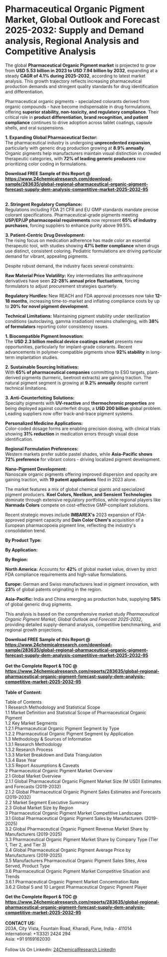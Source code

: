 <h1>Pharmaceutical Organic Pigment Market, Global Outlook and Forecast 2025-2032: Supply and Demand analysis, Regional Analysis and Competitive Analysis</h1><p>The global <strong>Pharmaceutical Organic Pigment market</strong> is projected to grow from <strong>USD 5.53 billion in 2023 to USD 7.94 billion by 2032</strong>, expanding at a steady <strong>CAGR of 4.1% during 2025-2032</strong>, according to latest market analysis. This growth trajectory reflects increasing pharmaceutical production demands and stringent quality standards for drug identification and differentiation.</p><p>Pharmaceutical organic pigments - specialized colorants derived from organic compounds - have become indispensable in drug formulations, offering <strong>superior stability, non-toxicity, and regulatory compliance</strong>. Their critical role in <strong>product differentiation, brand recognition, and patient compliance</strong> continues to drive adoption across tablet coatings, capsule shells, and oral suspensions.</p><p><strong>1. Expanding Global Pharmaceutical Sector:</strong><br>
The pharmaceutical industry is undergoing <strong>unprecedented expansion</strong>, particularly with generic drug production growing at <strong>8.9% annually</strong>. Organic pigments help manufacturers maintain visual distinction in crowded therapeutic categories, with <strong>72% of leading generic producers</strong> now prioritizing color coding in formulations.</p><div><b>Download FREE Sample of this Report @ 
            <a href="https://www.24chemicalresearch.com/download-sample/283635/global-regional-pharmaceutical-organic-pigment-forecast-supply-dem-analysis-competitive-market-2025-2032-95">
            https://www.24chemicalresearch.com/download-sample/283635/global-regional-pharmaceutical-organic-pigment-forecast-supply-dem-analysis-competitive-market-2025-2032-95</a></b></div><br><p><strong>2. Stringent Regulatory Compliance:</strong><br>
Regulations including FDA 21 CFR and EU GMP standards mandate precise colorant specifications. Pharmaceutical-grade pigments meeting <strong>USP/EP/JP pharmacopeial requirements</strong> now represent <strong>65% of industry purchases</strong>, forcing suppliers to enhance purity above 99.5%.</p><p><strong>3. Patient-Centric Drug Development:</strong><br>
The rising focus on medication adherence has made color an essential therapeutic tool, with studies showing <strong>47% better compliance</strong> when drugs use distinct, consistent coloring. Pediatric formulations are driving particular demand for vibrant, appealing pigments.</p><p>Despite robust demand, the industry faces several constraints:</p><p><strong>Raw Material Price Volatility:</strong> Key intermediates like anthraquinone derivatives have seen <strong>22-28% annual price fluctuations</strong>, forcing formulators to adjust procurement strategies quarterly.</p><p><strong>Regulatory Hurdles:</strong> New REACH and FDA approval processes now take <strong>12-18 months</strong>, increasing time-to-market and inflating compliance costs by up to <strong>20% for novel pigment development</strong>.</p><p><strong>Technical Limitations:</strong> Maintaining pigment stability under sterilization conditions (autoclaving, gamma irradiation) remains challenging, with <strong>38% of formulators</strong> reporting color consistency issues.</p><p><strong>1. Biocompatible Pigment Innovation:</strong><br>
The <strong>USD 2.3 billion medical device coatings market</strong> presents new opportunities, particularly for implant-grade colorants. Recent advancements in polymer-compatible pigments show <strong>92% stability</strong> in long-term implantation studies.</p><p><strong>2. Sustainable Sourcing Initiatives:</strong><br>
With <strong>65% of pharmaceutical companies</strong> committing to ESG targets, plant-derived pigments (turmeric, beetroot extracts) are gaining traction. The natural pigment segment is growing at <strong>9.2% annually</strong> despite current technical limitations.</p><p><strong>3. Anti-Counterfeiting Solutions:</strong><br>
Specialty pigments with <strong>UV-reactive</strong> and <strong>thermochromic properties</strong> are being deployed against counterfeit drugs, a <strong>USD 200 billion</strong> global problem. Leading suppliers now offer track-and-trace pigment systems.</p><p><strong>Personalized Medicine Applications:</strong><br>
	Color-coded dosage forms are enabling precision dosing, with clinical trials showing <strong>31% reduction</strong> in medication errors through visual dose identification.</p><p><strong>Regional Formulation Preferences:</strong><br>
	Western markets prefer subtle pastel shades, while <strong>Asia-Pacific shows 72% preference</strong> for vibrant colors - driving localized pigment development.</p><p><strong>Nano-Pigment Development:</strong><br>
	Nanoscale organic pigments offering improved dispersion and opacity are gaining traction, with <strong>19 patent applications</strong> filed in 2023 alone.</p><p>The market features a mix of global chemical giants and specialized pigment producers. <strong>Koel Colors, Neelikon, and Sensient Technologies</strong> dominate through extensive regulatory portfolios, while regional players like <strong>Narmada Colors</strong> compete on cost-effective GMP-compliant solutions.</p><p>Recent strategic moves include <strong>IMBAREX's</strong> 2023 expansion of FDA-approved pigment capacity and <strong>Dain Color Chem's</strong> acquisition of a European pharmacopoeia pigment line, reflecting the industry's consolidation trend.</p><p><strong>By Product Type:</strong></p><p><strong>By Application:</strong></p><p><strong>By Region:</strong></p><p><strong>North America:</strong> Accounts for <strong>42%</strong> of global market value, driven by strict FDA compliance requirements and high-value formulations.</p><p><strong>Europe:</strong> German and Swiss manufacturers lead in pigment innovation, with <strong>23%</strong> of global patents originating in the region.</p><p><strong>Asia-Pacific:</strong> India and China emerging as production hubs, supplying <strong>58%</strong> of global generic drug pigments.</p><p>This analysis is based on the comprehensive market study <em>Pharmaceutical Organic Pigment Market, Global Outlook and Forecast 2025-2032</em>, providing detailed supply-demand analysis, competitive benchmarking, and regional growth projections.</p><div><b>Download FREE Sample of this Report @ 
            <a href="https://www.24chemicalresearch.com/download-sample/283635/global-regional-pharmaceutical-organic-pigment-forecast-supply-dem-analysis-competitive-market-2025-2032-95">
            https://www.24chemicalresearch.com/download-sample/283635/global-regional-pharmaceutical-organic-pigment-forecast-supply-dem-analysis-competitive-market-2025-2032-95</a></b></div><br><div><b>Get the Complete Report & TOC @ 
            <a href="https://www.24chemicalresearch.com/reports/283635/global-regional-pharmaceutical-organic-pigment-forecast-supply-dem-analysis-competitive-market-2025-2032-95">
            https://www.24chemicalresearch.com/reports/283635/global-regional-pharmaceutical-organic-pigment-forecast-supply-dem-analysis-competitive-market-2025-2032-95</a></b></div><br>
            <b>Table of Content:</b><p>Table of Contents<br />
1 Research Methodology and Statistical Scope<br />
1.1 Market Definition and Statistical Scope of Pharmaceutical Organic Pigment<br />
1.2 Key Market Segments<br />
1.2.1 Pharmaceutical Organic Pigment Segment by Type<br />
1.2.2 Pharmaceutical Organic Pigment Segment by Application<br />
1.3 Methodology & Sources of Information<br />
1.3.1 Research Methodology<br />
1.3.2 Research Process<br />
1.3.3 Market Breakdown and Data Triangulation<br />
1.3.4 Base Year<br />
1.3.5 Report Assumptions & Caveats<br />
2 Pharmaceutical Organic Pigment Market Overview<br />
2.1 Global Market Overview<br />
2.1.1 Global Pharmaceutical Organic Pigment Market Size (M USD) Estimates and Forecasts (2019-2032)<br />
2.1.2 Global Pharmaceutical Organic Pigment Sales Estimates and Forecasts (2019-2032)<br />
2.2 Market Segment Executive Summary<br />
2.3 Global Market Size by Region<br />
3 Pharmaceutical Organic Pigment Market Competitive Landscape<br />
3.1 Global Pharmaceutical Organic Pigment Sales by Manufacturers (2019-2025)<br />
3.2 Global Pharmaceutical Organic Pigment Revenue Market Share by Manufacturers (2019-2025)<br />
3.3 Pharmaceutical Organic Pigment Market Share by Company Type (Tier 1, Tier 2, and Tier 3)<br />
3.4 Global Pharmaceutical Organic Pigment Average Price by Manufacturers (2019-2025)<br />
3.5 Manufacturers Pharmaceutical Organic Pigment Sales Sites, Area Served, Product Type<br />
3.6 Pharmaceutical Organic Pigment Market Competitive Situation and Trends<br />
3.6.1 Pharmaceutical Organic Pigment Market Concentration Rate<br />
3.6.2 Global 5 and 10 Largest Pharmaceutical Organic Pigment Player</p><div><b>Get the Complete Report & TOC @ 
            <a href="https://www.24chemicalresearch.com/reports/283635/global-regional-pharmaceutical-organic-pigment-forecast-supply-dem-analysis-competitive-market-2025-2032-95">
            https://www.24chemicalresearch.com/reports/283635/global-regional-pharmaceutical-organic-pigment-forecast-supply-dem-analysis-competitive-market-2025-2032-95</a></b></div><br><b>CONTACT US:</b><br>
            203A, City Vista, Fountain Road, Kharadi, Pune, India - 411014<br>
            International: +1(332) 2424 294<br>
            Asia: +91 9169162030 <br><br>
            Follow Us On LinkedIn: <a href="https://www.linkedin.com/company/24chemicalresearch/">24ChemicalResearch LinkedIn</a>